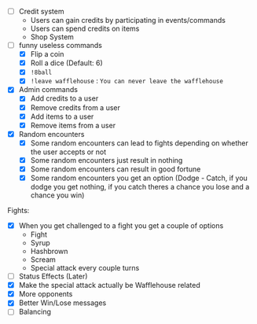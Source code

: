 - [ ] Credit system
    - Users can gain credits by participating in events/commands
    - Users can spend credits on items
    - Shop System
- [ ] funny useless commands
    - [x] Flip a coin
    - [x] Roll a dice (Default: 6)
    - [x] `!8ball`
    - [x] `!leave wafflehouse` : `You can never leave the wafflehouse`
- [x] Admin commands
    - [x] Add credits to a user
    - [x] Remove credits from a user
    - [x] Add items to a user
    - [x] Remove items from a user
- [x] Random encounters
    - [x] Some random encounters can lead to fights depending on whether the user accepts or not
    - [x] Some random encounters just result in nothing
    - [x] Some random encounters can result in good fortune
    - [x] Some random encounters you get an option (Dodge - Catch, if you dodge you get nothing, if you catch theres a chance you lose and a chance you win)

Fights:
- [x] When you get challenged to a fight you get a couple of options
    - Fight
    - Syrup
    - Hashbrown
    - Scream
    - Special attack every couple turns
- [ ] Status Effects (Later)
- [x] Make the special attack actually be Wafflehouse related
- [x] More opponents
- [x] Better Win/Lose messages
- [ ] Balancing
